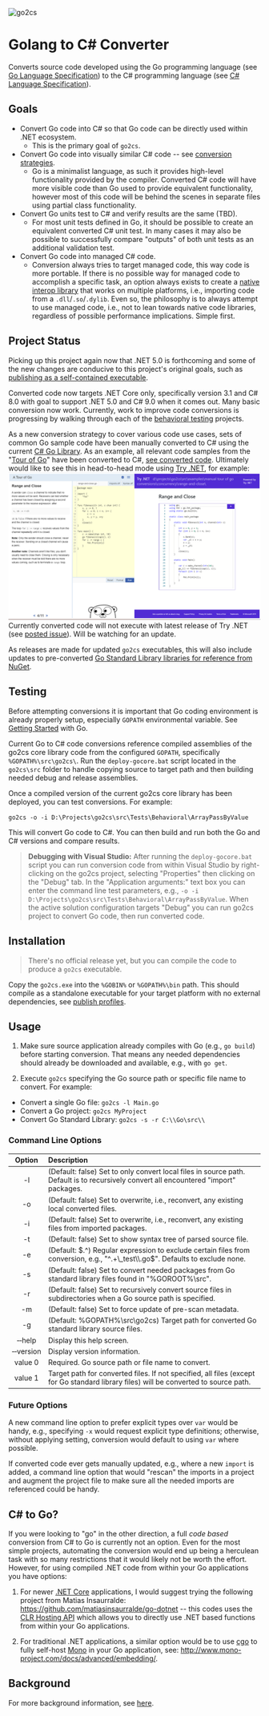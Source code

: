 ![go2cs](images/go2cs-small.png)
# Golang to C# Converter

Converts source code developed using the Go programming language (see [Go Language Specification](https://golang.org/ref/spec)) to the C# programming language (see [C# Language Specification](https://github.com/dotnet/csharplang/blob/master/spec/README.md)).

## Goals

* Convert Go code into C# so that Go code can be directly used within .NET ecosystem.
  * This is the primary goal of `go2cs`.
* Convert Go code into visually similar C# code -- see [conversion strategies](ConversionStrategies.md).
  * Go is a minimalist language, as such it provides high-level functionality provided by the compiler. Converted C# code will have more visible code than Go used to provide equivalent functionality, however most of this code will be behind the scenes in separate files using partial class functionality.
* Convert Go units test to C# and verify results are the same (TBD).
  * For most unit tests defined in Go, it should be possible to create an equivalent converted C# unit test. In many cases it may also be possible to successfully compare "outputs" of both unit tests as an additional validation test.
* Convert Go code into managed C# code.
  * Conversion always tries to target managed code, this way code is more portable. If there is no possible way for managed code to accomplish a specific task, an option always exists to create a [native interop library](https://docs.microsoft.com/en-us/dotnet/standard/native-interop/pinvoke) that works on multiple platforms, i.e., importing code from a `.dll`/`.so`/`.dylib`. Even so, the philosophy is to always attempt to use managed code, i.e., not to lean towards native code libraries, regardless of possible performance implications. Simple first.

## Project Status

Picking up this project again now that .NET 5.0 is forthcoming and some of the new changes are conducive to this project's original goals, such as [publishing as a self-contained executable](https://docs.microsoft.com/en-us/dotnet/core/deploying/#publish-self-contained).

Converted code now targets .NET Core only, specifically version 3.1 and C# 8.0 with goal to support .NET 5.0 and C# 9.0 when it comes out. Many basic conversion now work. Currently, work to improve code conversions is progressing by walking through each of the [behavioral testing](https://github.com/GridProtectionAlliance/go2cs/tree/master/src/Tests/Behavioral) projects.

As a new conversion strategy to cover various code use cases, sets of common Go sample code have been manually converted to C# using the current [C# Go Library](https://github.com/GridProtectionAlliance/go2cs/blob/master/src/gocore/). As an example, all relevant code samples from the "[Tour of Go](https://tour.golang.org/welcome/1)" have been converted to C#, [see converted code](https://github.com/GridProtectionAlliance/go2cs/blob/master/src/Examples/Manual%20Tour%20of%20Go%20Conversions/). Ultimately would like to see this in head-to-head mode using [Try .NET](https://github.com/dotnet/try), for example:
![go2cs](images/HeadToHead-Small.png)
Currently converted code will not execute with latest release of Try .NET (see [posted issue](https://github.com/dotnet/try/issues/859)). Will be watching for an update.

As releases are made for  updated `go2cs` executables, this will also include updates to pre-converted [Go Standard Library libraries for reference from NuGet](https://www.nuget.org/packages?q=%22package+in+.NET+for+use+with+go2cs%22).

## Testing

Before attempting conversions it is important that Go coding environment is already properly setup, especially `GOPATH` environmental variable. See [Getting Started](https://golang.org/doc/install) with Go.

Current Go to C# code conversions reference compiled assemblies of the go2cs core library code from the configured `GOPATH`, specifically `%GOPATH%\src\go2cs\`. Run the `deploy-gocore.bat` script located in the `go2cs\src` folder to handle copying source to target path and then building needed debug and release assemblies.

Once a compiled version of the current go2cs core library has been deployed, you can test conversions. For example:

```Shell
go2cs -o -i D:\Projects\go2cs\src\Tests\Behavioral\ArrayPassByValue
```

This will convert Go code to C#. You can then build and run both the Go and C# versions and compare results.

> **Debugging with Visual Studio:** After running the `deploy-gocore.bat` script you can run conversion code from within Visual Studio by right-clicking on the go2cs project, selecting "Properties" then clicking on the "Debug" tab. In the "Application arguments:" text box you can enter the command line test parameters, e.g., `-o -i D:\Projects\go2cs\src\Tests\Behavioral\ArrayPassByValue`. When the active solution configuration targets "Debug" you can run go2cs project to convert Go code, then run converted code.

## Installation

> There's no official release yet, but you can compile the code to produce a `go2cs` executable.

Copy the `go2cs.exe` into the `%GOBIN%` or `%GOPATH%\bin` path. This should compile as a standalone executable for your target platform with no external dependencies, see [publish profiles](https://github.com/GridProtectionAlliance/go2cs/tree/master/src/go2cs/Properties/PublishProfiles).

## Usage

1. Make sure source  application already compiles with Go (e.g., `go build`) before starting conversion. That means any needed dependencies should already be downloaded and available, e.g., with `go get`.

2. Execute `go2cs` specifying the Go source path or specific file name to convert. For example:
 * Convert a single Go file: `go2cs -l Main.go`
 * Convert a Go project: `go2cs MyProject`
 * Convert Go Standard Library: `go2cs -s -r C:\\Go\src\\`

### Command Line Options

| Option | Description |
|:------:|:------------|
| -l | (Default: false) Set to only convert local files in source path. Default is to recursively convert all encountered "import" packages. |
| -o | (Default: false) Set to overwrite, i.e., reconvert, any existing local converted files. |
| -i | (Default: false) Set to overwrite, i.e., reconvert, any existing files from imported packages. |     
| -t | (Default: false) Set to show syntax tree of parsed source file. |
| -e | (Default: $.^) Regular expression to exclude certain files from conversion, e.g., "^.+\_test\\.go$". Defaults to exclude none. |
| -s | (Default: false) Set to convert needed packages from Go standard library files found in "%GOROOT%\\src". |
| -r | (Default: false) Set to recursively convert source files in subdirectories when a Go source path is specified. |
| -m | (Default: false) Set to force update of pre-scan metadata. |
| -g | (Default: %GOPATH%\\src\\go2cs) Target path for converted Go standard library source files. |
| &#8209;&#8209;help | Display this help screen. |
| &#8209;&#8209;version | Display version information. |   
| value 0 | Required. Go source path or file name to convert. |
| value 1 | Target path for converted files. If not specified, all files (except for Go standard library files) will be converted to source path. |

### Future Options

A new command line option to prefer explicit types over `var` would be handy, e.g., specifying `-x` would request explicit type definitions; otherwise, without applying setting, conversion would default to using `var` where possible.

If converted code ever gets manually updated, e.g., where a new `import` is added, a command line option that would "rescan" the imports in a project and augment the project file to make sure all the needed imports are referenced could be handy.

## C# to Go?

If you were looking to "go" in the other direction, a full _code based_ conversion from C# to Go is currently not an option. Even for the most simple projects, automating the conversion would end up being a herculean task with so many restrictions that it would likely not be worth the effort. However, for using compiled .NET code from within your Go applications you have options:

1. For newer [.NET Core](https://docs.microsoft.com/en-us/dotnet/core/) applications, I would suggest trying the following project from Matias Insaurralde: https://github.com/matiasinsaurralde/go-dotnet -- this codes uses the [CLR Hosting API](https://blogs.msdn.microsoft.com/msdnforum/2010/07/09/use-clr4-hosting-api-to-invoke-net-assembly-from-native-c/) which allows you to directly use .NET based functions from within your Go applications.

2. For traditional .NET applications, a similar option would be to use [cgo](https://golang.org/cmd/cgo/) to fully self-host [Mono](https://www.mono-project.com/) in your Go application, see: http://www.mono-project.com/docs/advanced/embedding/.

## Background

For more background information, see [here](Background.md).

